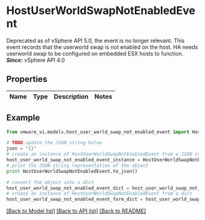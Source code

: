 # HostUserWorldSwapNotEnabledEvent

Deprecated as of vSphere API 5.0, the event is no longer relevant.  This event records that the userworld swap is not enabled on the host.  HA needs userworld swap to be configured on embedded ESX hosts to function.  ***Since:*** vSphere API 4.0 

## Properties
Name | Type | Description | Notes
------------ | ------------- | ------------- | -------------

## Example

```python
from vmware_vi.models.host_user_world_swap_not_enabled_event import HostUserWorldSwapNotEnabledEvent

# TODO update the JSON string below
json = "{}"
# create an instance of HostUserWorldSwapNotEnabledEvent from a JSON string
host_user_world_swap_not_enabled_event_instance = HostUserWorldSwapNotEnabledEvent.from_json(json)
# print the JSON string representation of the object
print HostUserWorldSwapNotEnabledEvent.to_json()

# convert the object into a dict
host_user_world_swap_not_enabled_event_dict = host_user_world_swap_not_enabled_event_instance.to_dict()
# create an instance of HostUserWorldSwapNotEnabledEvent from a dict
host_user_world_swap_not_enabled_event_form_dict = host_user_world_swap_not_enabled_event.from_dict(host_user_world_swap_not_enabled_event_dict)
```
[[Back to Model list]](../README.md#documentation-for-models) [[Back to API list]](../README.md#documentation-for-api-endpoints) [[Back to README]](../README.md)


